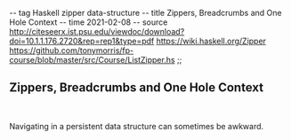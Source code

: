 -- tag Haskell zipper data-structure
-- title Zippers, Breadcrumbs and One Hole Context
-- time 2021-02-08
-- source http://citeseerx.ist.psu.edu/viewdoc/download?doi=10.1.1.176.2720&rep=rep1&type=pdf
          https://wiki.haskell.org/Zipper
          https://github.com/tonymorris/fp-course/blob/master/src/Course/ListZipper.hs
;;
## Zippers, Breadcrumbs and One Hole Context

<br/>

Navigating in a persistent data structure can sometimes be awkward.
